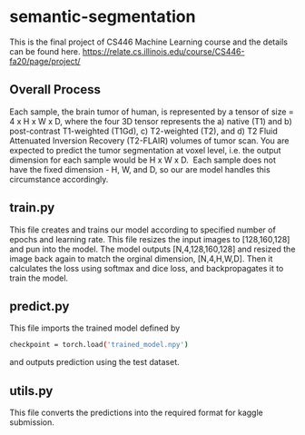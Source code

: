 # semantic-segmentation
This is the final project of CS446 Machine Learning course and the details can be found here.
https://relate.cs.illinois.edu/course/CS446-fa20/page/project/

## Overall Process
Each sample, the brain tumor of human, is represented by a tensor of size = 4 x H x W x D, where the four 3D tensor represents the a) native (T1) and b) post-contrast T1-weighted (T1Gd), c) T2-weighted (T2), and d) T2 Fluid Attenuated Inversion Recovery (T2-FLAIR) volumes of tumor scan. You are expected to predict the tumor segmentation at voxel level, i.e. the output dimension for each sample would be H x W x D. 
Each sample does not have the fixed dimension - H, W, and D, so our are model handles this circumstance accordingly. 

## train.py
This file creates and trains our model according to specified number of epochs and learning rate.
This file resizes the input images to [128,160,128] and pun into the model.
The model outputs [N,4,128,160,128] and resized the image back again to match the orginal dimension, [N,4,H,W,D].
Then it calculates the loss using softmax and dice loss, and backpropagates it to train the model.

## predict.py
This file imports the trained model defined by
```bash
checkpoint = torch.load('trained_model.npy')
```
and outputs prediction using the test dataset.


## utils.py
This file converts the predictions into the required format for kaggle submission.
